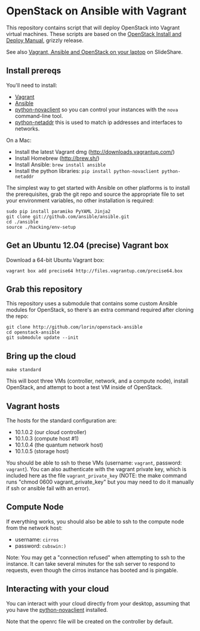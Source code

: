 # OpenStack on Ansible with Vagrant

This repository contains script that will deploy OpenStack into Vagrant virtual
machines. These scripts are based on the [OpenStack Install and Deploy
Manual](http://docs.openstack.org/grizzly/openstack-compute/install/apt/content/),
grizzly release.

See also [Vagrant, Ansible and OpenStack on your laptop](http://www.slideshare.net/lorinh/vagrant-ansible-and-openstack-on-your-laptop)
on SlideShare.

## Install prereqs

You'll need to install:

 * [Vagrant](http://vagrantup.com)
 * [Ansible](http://ansible.github.com)
 * [python-novaclient](http://pypi.python.org/pypi/python-novaclient/)
    so you can control your instances with the `nova` command-line tool.
 * [python-netaddr](https://pypi.python.org/pypi/netaddr/)
    this is used to match ip addresses and interfaces to networks.

On a Mac:

 * Install the latest Vagrant dmg (http://downloads.vagrantup.com/)
 * Install Homebrew (http://brew.sh/)
 * Install Ansible: `brew install ansible`
 * Install the python libraries: `pip install python-novaclient python-netaddr`

The simplest way to get started with Ansible on other platforms is to install 
the prerequisites, grab the git repo and source the appropriate file to set 
your environment variables, no other installation is required:

	sudo pip install paramiko PyYAML Jinja2
	git clone git://github.com/ansible/ansible.git
	cd ./ansible
	source ./hacking/env-setup

## Get an Ubuntu 12.04 (precise) Vagrant box

Download a 64-bit Ubuntu Vagrant box:

	vagrant box add precise64 http://files.vagrantup.com/precise64.box

## Grab this repository

This repository uses a submodule that contains some custom Ansible modules for
OpenStack, so there's an extra command required after cloning the repo:

    git clone http://github.com/lorin/openstack-ansible
    cd openstack-ansible
    git submodule update --init

## Bring up the cloud

    make standard

This will boot three VMs (controller, network, and a compute node), install
OpenStack, and attempt to boot a test VM inside of OpenStack.

## Vagrant hosts

The hosts for the standard configuration are:

 * 10.1.0.2 (our cloud controller)
 * 10.1.0.3 (compute host #1)
 * 10.1.0.4 (the quantum network host)
 * 10.1.0.5 (storage host)

You should be able to ssh to these VMs (username: `vagrant`, password:
`vagrant`). You can also authenticate  with the vagrant private key, which is
included here as the file `vagrant_private_key` (NOTE: the make command runs 
"chmod 0600 vagrant_private_key" but you may need to do it manually if ssh or ansible 
fail with an error).

## Compute Node

If everything works, you should also be able to ssh to the compute node from the
network host:

 * username: `cirros`
 * password: `cubswin:)`

Note: You may get a "connection refused" when attempting to ssh to the instance.
It can take several minutes for the ssh server to respond to requests, even
though the cirros instance has booted and is pingable.

## Interacting with your cloud

You can interact with your cloud directly from your desktop, assuming that you
have the [python-novaclient](http://pypi.python.org/pypi/python-novaclient/)
installed.

Note that the openrc file will be created on the controller by default.
